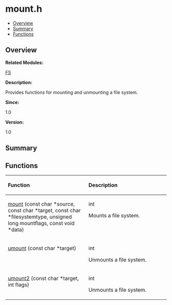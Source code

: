 # mount.h<a name="EN-US_TOPIC_0000001054829487"></a>

-   [Overview](#section256411640165628)
-   [Summary](#section1284779574165628)
-   [Functions](#func-members)

## **Overview**<a name="section256411640165628"></a>

**Related Modules:**

[FS](fs.md)

**Description:**

Provides functions for mounting and unmounting a file system. 

**Since:**

1.0

**Version:**

1.0

## **Summary**<a name="section1284779574165628"></a>

## Functions<a name="func-members"></a>

<a name="table1316754193165628"></a>
<table><thead align="left"><tr id="row326734844165628"><th class="cellrowborder" valign="top" width="50%" id="mcps1.1.3.1.1"><p id="p516682408165628"><a name="p516682408165628"></a><a name="p516682408165628"></a>Function</p>
</th>
<th class="cellrowborder" valign="top" width="50%" id="mcps1.1.3.1.2"><p id="p1675035463165628"><a name="p1675035463165628"></a><a name="p1675035463165628"></a>Description</p>
</th>
</tr>
</thead>
<tbody><tr id="row828067816165628"><td class="cellrowborder" valign="top" width="50%" headers="mcps1.1.3.1.1 "><p id="p268019722165628"><a name="p268019722165628"></a><a name="p268019722165628"></a><a href="fs.md#gadaaf1ec8aa37137233fa25d2b3af9fc8">mount</a> (const char *source, const char *target, const char *filesystemtype, unsigned long mountflags, const void *data)</p>
</td>
<td class="cellrowborder" valign="top" width="50%" headers="mcps1.1.3.1.2 "><p id="p1995906307165628"><a name="p1995906307165628"></a><a name="p1995906307165628"></a>int </p>
<p id="p1317463910165628"><a name="p1317463910165628"></a><a name="p1317463910165628"></a>Mounts a file system. </p>
</td>
</tr>
<tr id="row1074510242165628"><td class="cellrowborder" valign="top" width="50%" headers="mcps1.1.3.1.1 "><p id="p742105729165628"><a name="p742105729165628"></a><a name="p742105729165628"></a><a href="fs.md#ga44634cfa8bcc732c29bcdf5822095422">umount</a> (const char *target)</p>
</td>
<td class="cellrowborder" valign="top" width="50%" headers="mcps1.1.3.1.2 "><p id="p241083049165628"><a name="p241083049165628"></a><a name="p241083049165628"></a>int </p>
<p id="p667983442165628"><a name="p667983442165628"></a><a name="p667983442165628"></a>Unmounts a file system. </p>
</td>
</tr>
<tr id="row150843509165628"><td class="cellrowborder" valign="top" width="50%" headers="mcps1.1.3.1.1 "><p id="p724735220165628"><a name="p724735220165628"></a><a name="p724735220165628"></a><a href="fs.md#ga2125a021d10f7a28a66cbc9335ad826f">umount2</a> (const char *target, int flags)</p>
</td>
<td class="cellrowborder" valign="top" width="50%" headers="mcps1.1.3.1.2 "><p id="p1033222173165628"><a name="p1033222173165628"></a><a name="p1033222173165628"></a>int </p>
<p id="p1901605697165628"><a name="p1901605697165628"></a><a name="p1901605697165628"></a>Unmounts a file system. </p>
</td>
</tr>
</tbody>
</table>

